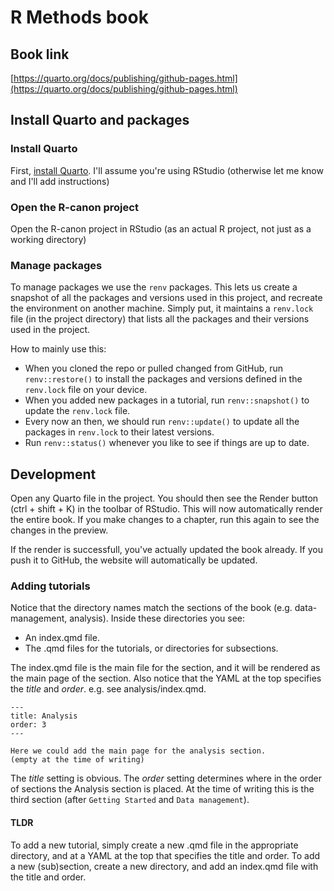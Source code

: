 # R Methods book 

## Book link

[https://quarto.org/docs/publishing/github-pages.html](https://quarto.org/docs/publishing/github-pages.html)


## Install Quarto and packages

### Install Quarto

First, [install Quarto](https://quarto.org/docs/get-started/). I'll assume you're using RStudio (otherwise let me know and I'll add instructions)

### Open the R-canon project

Open the R-canon project in RStudio (as an actual R project, not just as a working directory)

### Manage packages

To manage packages we use the `renv` packages. This lets us create a snapshot of all the packages and versions used in this project, and recreate the environment on another machine.
Simply put, it maintains a `renv.lock` file (in the project directory) that lists all the packages and their versions used in the project. 

How to mainly use this:

- When you cloned the repo or pulled changed from GitHub, run 
  `renv::restore()` to install the packages and versions defined in the `renv.lock` file on your device.
- When you added new packages in a tutorial, run `renv::snapshot()` to update the `renv.lock` file.
- Every now an then, we should run `renv::update()` to update all the packages in `renv.lock` to their latest versions.
- Run `renv::status()` whenever you like to see if things are up to date.


## Development

Open any Quarto file in the project. You should then see the Render button (ctrl + shift + K) in the toolbar of RStudio. This will now automatically render the entire book.
If you make changes to a chapter, run this again to see the changes in the preview.

If the render is successfull, you've actually updated the book already. If you push it to GitHub, the website will automatically be updated.

### Adding tutorials

Notice that the directory names match the sections of the book (e.g. data-management, analysis). Inside these directories you see:

- An index.qmd file.
- The .qmd files for the tutorials, or directories for subsections.


The index.qmd file is the main file for the section, and it will be rendered as the main page of the section.
Also notice that the YAML at the top specifies the *title* and *order*. e.g. see analysis/index.qmd.

```
---
title: Analysis
order: 3
---

Here we could add the main page for the analysis section. 
(empty at the time of writing)
```

The *title* setting is obvious. The *order* setting determines where in the order of sections the Analysis section is placed. 
At the time of writing this is the third section (after `Getting Started` and `Data management`).

#### TLDR

To add a new tutorial, simply create a new .qmd file in the appropriate directory, and at a YAML at the top that specifies the title and order.
To add a new (sub)section, create a new directory, and add an index.qmd file with the title and order.



